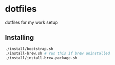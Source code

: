# dotfiles

dotfiles for my work setup

## Installing

```bash
./install/bootstrap.sh
./install-brew.sh # run this if brew uninstalled
./install/install-brew-package.sh
```
